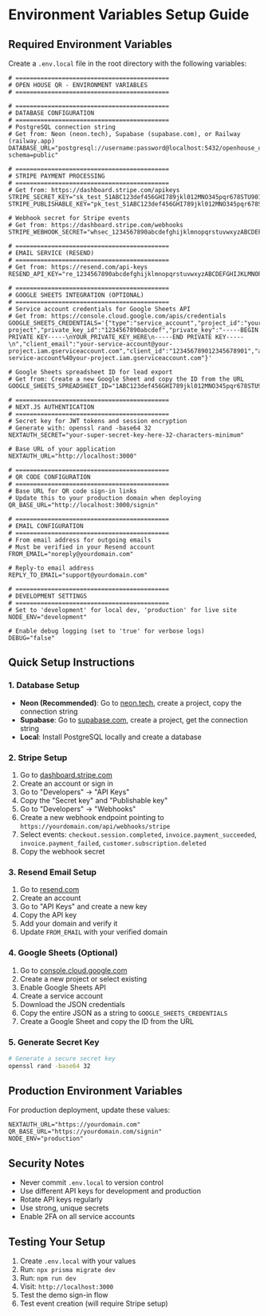 # Environment Variables Setup Guide

## Required Environment Variables

Create a `.env.local` file in the root directory with the following variables:

```env
# ===========================================
# OPEN HOUSE QR - ENVIRONMENT VARIABLES
# ===========================================

# ===========================================
# DATABASE CONFIGURATION
# ===========================================
# PostgreSQL connection string
# Get from: Neon (neon.tech), Supabase (supabase.com), or Railway (railway.app)
DATABASE_URL="postgresql://username:password@localhost:5432/openhouse_qr?schema=public"

# ===========================================
# STRIPE PAYMENT PROCESSING
# ===========================================
# Get from: https://dashboard.stripe.com/apikeys
STRIPE_SECRET_KEY="sk_test_51ABC123def456GHI789jkl012MNO345pqr678STU901vwx234YZa567bcd890efgh123ijk456lmn789opq012rst345uvw678xyz901"
STRIPE_PUBLISHABLE_KEY="pk_test_51ABC123def456GHI789jkl012MNO345pqr678STU901vwx234YZa567bcd890efgh123ijk456lmn789opq012rst345uvw678xyz901"

# Webhook secret for Stripe events
# Get from: https://dashboard.stripe.com/webhooks
STRIPE_WEBHOOK_SECRET="whsec_1234567890abcdefghijklmnopqrstuvwxyzABCDEFGHIJKLMNOPQRSTUVWXYZ1234567890abcdefghijklmnopqrstuvwxyz"

# ===========================================
# EMAIL SERVICE (RESEND)
# ===========================================
# Get from: https://resend.com/api-keys
RESEND_API_KEY="re_1234567890abcdefghijklmnopqrstuvwxyzABCDEFGHIJKLMNOPQRSTUVWXYZ1234567890abcdefghijklmnopqrstuvwxyz"

# ===========================================
# GOOGLE SHEETS INTEGRATION (OPTIONAL)
# ===========================================
# Service account credentials for Google Sheets API
# Get from: https://console.cloud.google.com/apis/credentials
GOOGLE_SHEETS_CREDENTIALS='{"type":"service_account","project_id":"your-project","private_key_id":"1234567890abcdef","private_key":"-----BEGIN PRIVATE KEY-----\nYOUR_PRIVATE_KEY_HERE\n-----END PRIVATE KEY-----\n","client_email":"your-service-account@your-project.iam.gserviceaccount.com","client_id":"123456789012345678901","auth_uri":"https://accounts.google.com/o/oauth2/auth","token_uri":"https://oauth2.googleapis.com/token","auth_provider_x509_cert_url":"https://www.googleapis.com/oauth2/v1/certs","client_x509_cert_url":"https://www.googleapis.com/robot/v1/metadata/x509/your-service-account%40your-project.iam.gserviceaccount.com"}'

# Google Sheets spreadsheet ID for lead export
# Get from: Create a new Google Sheet and copy the ID from the URL
GOOGLE_SHEETS_SPREADSHEET_ID="1ABC123def456GHI789jkl012MNO345pqr678STU901vwx234YZa567bcd890efgh123ijk456lmn789opq012rst345uvw678xyz901"

# ===========================================
# NEXT.JS AUTHENTICATION
# ===========================================
# Secret key for JWT tokens and session encryption
# Generate with: openssl rand -base64 32
NEXTAUTH_SECRET="your-super-secret-key-here-32-characters-minimum"

# Base URL of your application
NEXTAUTH_URL="http://localhost:3000"

# ===========================================
# QR CODE CONFIGURATION
# ===========================================
# Base URL for QR code sign-in links
# Update this to your production domain when deploying
QR_BASE_URL="http://localhost:3000/signin"

# ===========================================
# EMAIL CONFIGURATION
# ===========================================
# From email address for outgoing emails
# Must be verified in your Resend account
FROM_EMAIL="noreply@yourdomain.com"

# Reply-to email address
REPLY_TO_EMAIL="support@yourdomain.com"

# ===========================================
# DEVELOPMENT SETTINGS
# ===========================================
# Set to 'development' for local dev, 'production' for live site
NODE_ENV="development"

# Enable debug logging (set to 'true' for verbose logs)
DEBUG="false"
```

## Quick Setup Instructions

### 1. Database Setup
- **Neon (Recommended)**: Go to [neon.tech](https://neon.tech), create a project, copy the connection string
- **Supabase**: Go to [supabase.com](https://supabase.com), create a project, get the connection string
- **Local**: Install PostgreSQL locally and create a database

### 2. Stripe Setup
1. Go to [dashboard.stripe.com](https://dashboard.stripe.com)
2. Create an account or sign in
3. Go to "Developers" → "API Keys"
4. Copy the "Secret key" and "Publishable key"
5. Go to "Developers" → "Webhooks"
6. Create a new webhook endpoint pointing to `https://yourdomain.com/api/webhooks/stripe`
7. Select events: `checkout.session.completed`, `invoice.payment_succeeded`, `invoice.payment_failed`, `customer.subscription.deleted`
8. Copy the webhook secret

### 3. Resend Email Setup
1. Go to [resend.com](https://resend.com)
2. Create an account
3. Go to "API Keys" and create a new key
4. Copy the API key
5. Add your domain and verify it
6. Update `FROM_EMAIL` with your verified domain

### 4. Google Sheets (Optional)
1. Go to [console.cloud.google.com](https://console.cloud.google.com)
2. Create a new project or select existing
3. Enable Google Sheets API
4. Create a service account
5. Download the JSON credentials
6. Copy the entire JSON as a string to `GOOGLE_SHEETS_CREDENTIALS`
7. Create a Google Sheet and copy the ID from the URL

### 5. Generate Secret Key
```bash
# Generate a secure secret key
openssl rand -base64 32
```

## Production Environment Variables

For production deployment, update these values:

```env
NEXTAUTH_URL="https://yourdomain.com"
QR_BASE_URL="https://yourdomain.com/signin"
NODE_ENV="production"
```

## Security Notes

- Never commit `.env.local` to version control
- Use different API keys for development and production
- Rotate API keys regularly
- Use strong, unique secrets
- Enable 2FA on all service accounts

## Testing Your Setup

1. Create `.env.local` with your values
2. Run: `npx prisma migrate dev`
3. Run: `npm run dev`
4. Visit: `http://localhost:3000`
5. Test the demo sign-in flow
6. Test event creation (will require Stripe setup)
